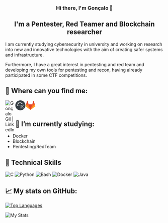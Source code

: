 
<h3 align="center">
Hi there, I'm <atarget="_blank" rel="noreferrer">Gonçalo</a> 👋
</h3>


<h2 align="center">
I'm a Pentester, Red Teamer and Blockchain researcher 
</h2> 

I am currently studying cybersecurity in university and working on research into new and innovative technologies with the aim of creating safer systems and infrastructure.

Furthermore, I have a great interest in pentesting and red team and developing my own tools for pentesting and recon, having already participated in some CTF competitions.

## 🤝 Where can you find me:
<a href="https://pt.linkedin.com/in/goncalogil0?trk=profile-badge"><img align="left" src="https://raw.githubusercontent.com/yushi1007/yushi1007/main/images/linkedin.svg" alt="Gonçalo Gil | LinkedIn" width="32px"/></a>

<a href="https://tryhackme.com/p/SuperAdmin"><img align="left" src="https://raw.githubusercontent.com/GoncaloGil0/GoncaloGil0/main/img/tryhackme.png" alt="Goncalo Gil | TryHackMe" width="32px"/></a>

<a href="https://gitlab.com/GoncaloGil0"><img align="left" src="https://raw.githubusercontent.com/GoncaloGil0/GoncaloGil0/main/img/gitlab.png" alt="Goncalo Gil | GitLab" width="32px"/></a>
</br>
</br>
## 🌱 I’m currently studying: 

- Docker
- Blockchain
- Pentesting/RedTeam

## 💼 Technical Skills
![C](https://img.shields.io/badge/c-%2300599C.svg?style=for-the-badge&logo=c&logoColor=white)
![Python](https://img.shields.io/badge/python-3670A0?style=for-the-badge&logo=python&logoColor=ffdd54)
![Bash](https://img.shields.io/badge/-Bash-orange?style=for-the-badge&logo=appveyor)
![Docker](https://img.shields.io/badge/-docker-blue?style=for-the-badge&logo=docker)
![Java](https://img.shields.io/badge/-java-orange?style=for-the-badge&logo=java)

## 📈 My stats on GitHub: 

[![Top Languages](https://github-readme-stats.vercel.app/api/top-langs/?username=GoncaloGil0&layout=compact&theme=github_dark&langs_count=30)](https://github.com/anuraghazra/github-readme-stats) 

![My Stats](https://github-readme-stats.vercel.app/api?username=GoncaloGil0&show_icons=true&include_all_commits=true&count_private=true&theme=github_dark) 
